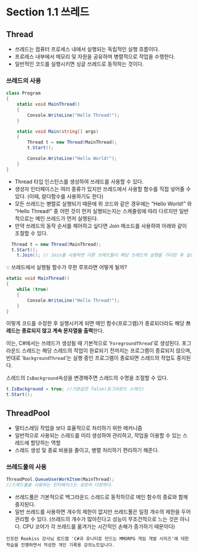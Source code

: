 # Section 1.1 쓰레드 

## Thread


- 쓰레드는 컴퓨터 프로세스 내에서 실행되는 독립적인 실행 흐름이다.
- 프로레스 내부에서 메모리 및 자원을 공유하며 병렬적으로 작업을 수행한다.
- 일반적인 코드를 실행시키면 싱글 쓰레드로 동작하는 것이다.

### 쓰레드의 사용

```csharp
class Program
{
    static void MainThread()
    {
        Console.WriteLine("Hello Thread!");
    }

    static void Main(string[] args)
    {
        Thread t = new Thread(MainThread);
        t.Start();

        Console.WriteLine("Hello World!");
    }
}
```

- Thread 타입 인스턴스를 생성하여 쓰레드를 사용할 수 있다.
- 생성자 인터페이스는 여러 종류가 있지만 쓰레드에서 사용할 함수를 직접 넣어줄 수 있다. (이때, 람다함수를 사용하기도 한다)
- 모든 쓰레드는 병렬로 실행되기 때문에 위 코드와 같은 경우에는 “Hello World!” 와 “Hello Thread!” 중 어떤 것이 먼저 실행되는지는 스케줄링에 따라 다르지만 일반적으로는 메인 쓰레드가 먼저 실행된다.
- 만약 쓰레드의 동작 순서를 제어하고 싶다면 Join 메소드를 사용하여 아래와 같이 조절할 수 있다.

```csharp
  Thread t = new Thread(MainThread);
  t.Start();
	t.Join(); // Join를 사용하면 다른 쓰레드들이 해당 쓰레드의 실행을 기다린 후 실행된다
```

<aside>
💡 쓰레드에서 실행될 함수가 무한 루프라면 어떻게 될까?

```csharp
static void MainThread()
{
    while (true)
    {
        Console.WriteLine("Hello Thread!");
    }
}
```

이렇게 코드를 수정한 후 실행시키게 되면 메인 함수(프로그램)가 종료되더라도 해당 **쓰레드는 종료되지 않고 계속 문자열을 출력**한다.

이는, C#에서는 쓰레드가 생성될 때 기본적으로 ‘`ForegroundThread`’로 생성된다. 포그라운드 스레드는 해당 스레드의 작업이 완료되기 전까지는 프로그램이 종료되지 않으며, 반대로 ‘`BackgroundThread`’는 실행 중인 프로그램이 종료되면 스레드의 작업도 중지된다. 

스레드의 `IsBackground`속성을 변경해주면 스레드의 수명을 조절할 수 있다.

```csharp
t.IsBackground = true; //기본값은 false(포그라운드 스레드)
t.Start();
```

</aside>

## ThreadPool

- 멀티스레딩 작업을 보다 효율적으로 처리하기 위한 메커니즘
- 일반적으로 사용되는 스레드를 미리 생성하여 관리하고, 작업을 이용할 수 있는 스레드에 할당하는 역할
- 스레드 생성 및 종료 비용을 줄이고, 병렬 처리하기 편리하기 해준다.

### 쓰레드풀의 사용

```csharp
ThreadPool.QueueUserWorkItem(MainThread); 
//스레드풀을 사용하는 인터페이스는 굉장히 다양하다.
```

- 쓰레드풀은 기본적으로 백그라운드 스레드로 동작하므로 메인 함수의 종료와 함께 중지된다.
- 일반 쓰레드를 사용하면 개수의 제한이 없지만 쓰레드풀은 일정 개수의 제한을 두어 관리할 수 있다. (쓰레드의 개수가 많아진다고 성능이 무조건적으로 느는 것은 아니다. CPU 코어가 각 쓰레드를 옮겨가는 시간적인 손해가 증가하기 때문이다)

```
인프런 Rookiss 강사님 로드맵 'C#과 유니티로 만드는 MMORPG 게임 개발 시리즈'에 대한 학습을 진행하면서 작성한 개인 기록용 강의노트입니다.
```
